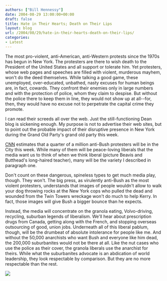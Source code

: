```yaml
---
authors: ["Bill Hennessy"]
date: 2004-08-29 13:00:00+00:00
draft: false
title: Hate in Their Hearts; Death on Their Lips
layout: blog
url: /2004/08/29/hate-in-their-hearts-death-on-their-lips/
categories:
- Latest
---
```


The most pro-violent, anti-American, anti-Western protests since the 1970s has begun in New York. The protesters are there to wish death to the President of the United States and all support or tolerate him. Yet protesters, whose web pages and speeches are filled with violent, murderous mayhem, won't do the deed themselves. While talking a good game, these unemployed, over-educated, unbathed, nasty excuses for human beings are, in fact, cowards. They confront their enemies only in large numbers and with the protection of police, whom they claim to despise. But without the police there to keep them in line, they would not show up at all--for, then, they would have no excuse not to perpetrate the capital crime they promote.

  


I can read their screeds all over the web. Just the still-functioning Dean blog is sickening enough. My purpose is not to advertise their web sites, but to point out the probable impact of their disruptive presence in New York during the Grand Old Party's grand old party this week.

  


[CNN](https://www.cnn.com) estimates that a quarter of a million anti-Bush protesters will be in the City this week. While many of them will be peace-loving liberals that the media want us to think of when we think liberal (picture Beavis and Butthead's long-haired teacher), many will be the variety I described in paragraph one.

  


Don't count on these dangerous, spineless types to get much media play, though. They won't. The big press, as virulently anti-Bush as the most violent protesters, understands that images of people wouldn't allow to walk your dog throwing rocks at the New York cops who pulled the dead and wounded from the Twin Towers wreckage won't do much to help Kerry. In fact, those images will give Bush a bigger bounce than he expects.

  


Instead, the media will concentrate on the granola eating, Volvo-driving, recycling, suburban legends of liberalism. We'll hear about prescription drugs from Canada, getting along with the French, and stopping overseas outsourcing of good, union jobs. Underneath all of this liberal pablum, though, will be the drumbeat of absolute intolerance for people like me. And without the 50,000 anarchists who want Bush and everyone like him dead, the 200,000 suburbanites would not be there at all. Like the nut cases who use the police as their cover, the granola liberals use the anarchist for theirs. While what the suburbanites advocate is an abdication of world leadership, they look respectable by comparison. But they are no more respectable than the rest.

  


  


![](https://blog.billhennessy.com/aggbug.aspx?PostID=612)

